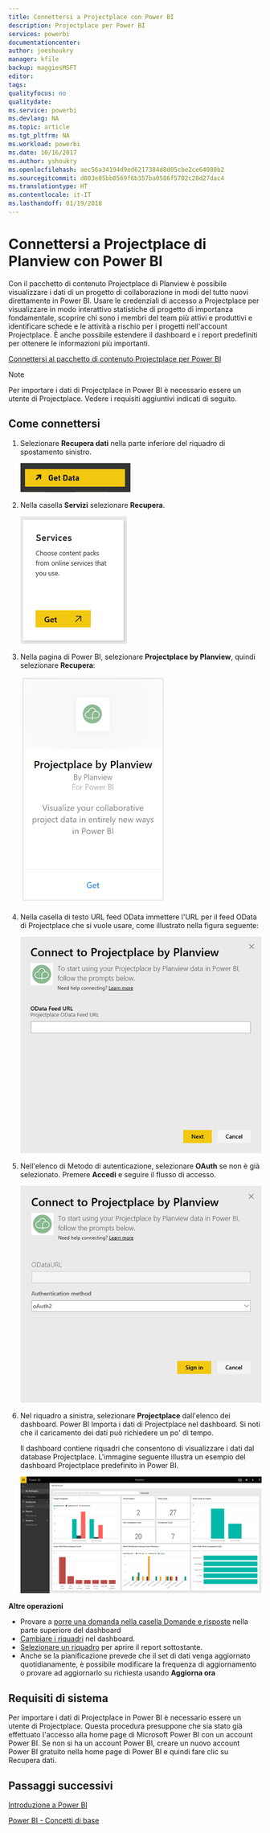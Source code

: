 ```yaml
---
title: Connettersi a Projectplace con Power BI
description: Projectplace per Power BI
services: powerbi
documentationcenter: 
author: joeshoukry
manager: kfile
backup: maggiesMSFT
editor: 
tags: 
qualityfocus: no
qualitydate: 
ms.service: powerbi
ms.devlang: NA
ms.topic: article
ms.tgt_pltfrm: NA
ms.workload: powerbi
ms.date: 10/16/2017
ms.author: yshoukry
ms.openlocfilehash: aec56a34194d9ed6217384d8d05cbe2ce64080b2
ms.sourcegitcommit: d803e85bb0569f6b357ba0586f5702c20d27dac4
ms.translationtype: HT
ms.contentlocale: it-IT
ms.lasthandoff: 01/19/2018
---
```

# <a name="connect-to-projectplace-by-planview-with-power-bi"></a>Connettersi a Projectplace di Planview con Power BI
Con il pacchetto di contenuto Projectplace di Planview è possibile visualizzare i dati di un progetto di collaborazione in modi del tutto nuovi direttamente in Power BI. Usare le credenziali di accesso a Projectplace per visualizzare in modo interattivo statistiche di progetto di importanza fondamentale, scoprire chi sono i membri del team più attivi e produttivi e identificare schede e le attività a rischio per i progetti nell'account Projectplace. È anche possibile estendere il dashboard e i report predefiniti per ottenere le informazioni più importanti.

[Connettersi al pacchetto di contenuto Projectplace per Power BI](https://app.powerbi.com/getdata/services/projectplace)

>[!NOTE]
>Per importare i dati di Projectplace in Power BI è necessario essere un utente di Projectplace. Vedere i requisiti aggiuntivi indicati di seguito.

## <a name="how-to-connect"></a>Come connettersi
1. Selezionare **Recupera dati** nella parte inferiore del riquadro di spostamento sinistro.
   
    ![](media/service-connect-to-projectplace/get.png)
2. Nella casella **Servizi** selezionare **Recupera**.
   
    ![](media/service-connect-to-projectplace/services.png)
3. Nella pagina di Power BI, selezionare **Projectplace by Planview**, quindi selezionare **Recupera**:  
   
    ![](media/service-connect-to-projectplace/projectplace.png)
4. Nella casella di testo URL feed OData immettere l'URL per il feed OData di Projectplace che si vuole usare, come illustrato nella figura seguente:
   
    ![](media/service-connect-to-projectplace/params.png)
5. Nell'elenco di Metodo di autenticazione, selezionare **OAuth** se non è già selezionato. Premere **Accedi** e seguire il flusso di accesso.  
   
   ![](media/service-connect-to-projectplace/creds.png)
6. Nel riquadro a sinistra, selezionare **Projectplace** dall'elenco dei dashboard. Power BI Importa i dati di Projectplace nel dashboard. Si noti che il caricamento dei dati può richiedere un po' di tempo.  
   
    Il dashboard contiene riquadri che consentono di visualizzare i dati dal database Projectplace. L'immagine seguente illustra un esempio del dashboard Projectplace predefinito in Power BI.
   
    ![](media/service-connect-to-projectplace/dashboard.png)

**Altre operazioni**

* Provare a [porre una domanda nella casella Domande e risposte](power-bi-q-and-a.md) nella parte superiore del dashboard
* [Cambiare i riquadri](service-dashboard-edit-tile.md) nel dashboard.
* [Selezionare un riquadro](service-dashboard-tiles.md) per aprire il report sottostante.
* Anche se la pianificazione prevede che il set di dati venga aggiornato quotidianamente, è possibile modificare la frequenza di aggiornamento o provare ad aggiornarlo su richiesta usando **Aggiorna ora**

## <a name="system-requirements"></a>Requisiti di sistema
Per importare i dati di Projectplace in Power BI è necessario essere un utente di Projectplace. Questa procedura presuppone che sia stato già effettuato l'accesso alla home page di Microsoft Power BI con un account Power BI. Se non si ha un account Power BI, creare un nuovo account Power BI gratuito nella home page di Power BI e quindi fare clic su Recupera dati.

## <a name="next-steps"></a>Passaggi successivi
[Introduzione a Power BI](service-get-started.md)

[Power BI - Concetti di base](service-basic-concepts.md)

